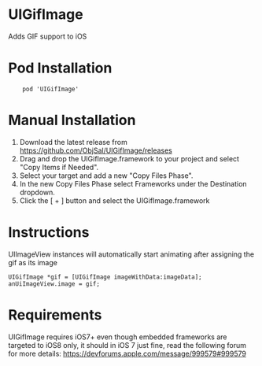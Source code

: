# UIGifImage
Adds GIF support to iOS

# Pod Installation

```
    pod 'UIGifImage'
```


# Manual Installation

1. Download the latest release from https://github.com/ObjSal/UIGifImage/releases
2. Drag and drop the UIGifImage.framework to your project and select "Copy Items if Needed".
3. Select your target and add a new "Copy Files Phase".
4. In the new Copy Files Phase select Frameworks under the Destination dropdown.
5. Click the [ + ] button and select the UIGifImage.framework


# Instructions

UIImageView instances will automatically start animating after assigning the gif as its image

```
UIGifImage *gif = [UIGifImage imageWithData:imageData];
anUiImageView.image = gif;
```


# Requirements

UIGifImage requires iOS7+ even though embedded frameworks are targeted to iOS8 only, it should in iOS 7 just fine, read the following forum for more details: https://devforums.apple.com/message/999579#999579

